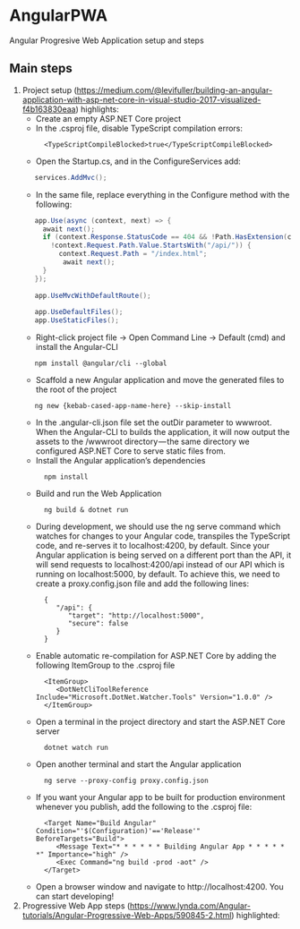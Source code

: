# AngularPWA
Angular Progresive Web Application setup and steps

## Main steps
  1. Project setup (https://medium.com/@levifuller/building-an-angular-application-with-asp-net-core-in-visual-studio-2017-visualized-f4b163830eaa) highlights:
      - Create an empty ASP.NET Core project
      - In the .csproj file, disable TypeScript compilation errors:
        ```
          <TypeScriptCompileBlocked>true</TypeScriptCompileBlocked>
        ```
      - Open the Startup.cs, and in the ConfigureServices add:
       ```csharp
          services.AddMvc();
       ```
      - In the same file, replace everything in the Configure method with the following:
       ```csharp
          app.Use(async (context, next) => {
            await next();
            if (context.Response.StatusCode == 404 && !Path.HasExtension(context.Request.Path.Value) &&
              !context.Request.Path.Value.StartsWith("/api/")) {
                context.Request.Path = "/index.html";
                 await next();
            }
          });
          
          app.UseMvcWithDefaultRoute();
          
          app.UseDefaultFiles();
          app.UseStaticFiles();
       ```
      - Right-click project file -> Open Command Line -> Default (cmd) and install the Angular-CLI 
       ```
          npm install @angular/cli --global
       ```
      - Scaffold a new Angular application and move the generated files to the root of the project
       ```
          ng new {kebab-cased-app-name-here} --skip-install
       ```
      - In the .angular-cli.json file set the outDir parameter to wwwroot. When the Angular-CLI to builds the application, it will now output the assets to the /wwwroot directory — the same directory we configured ASP.NET Core to serve static files from.
      - Install the Angular application’s dependencies
        ```
          npm install
        ```
      - Build and run the Web Application
        ```
          ng build & dotnet run
        ```
      - During development, we should use the ng serve command which watches for changes to your Angular code, transpiles the TypeScript code, and re-serves it to localhost:4200, by default.
Since your Angular application is being served on a different port than the API, it will send requests to localhost:4200/api instead of our API which is running on localhost:5000, by default. To achieve this, we need to create a proxy.config.json file and add the following lines:
        ```
          {
             "/api": {
                "target": "http://localhost:5000",
                "secure": false
             }
          }
        ```
      - Enable automatic re-compilation for ASP.NET Core by adding the following ItemGroup to the .csproj file
        ```
          <ItemGroup>
             <DotNetCliToolReference Include="Microsoft.DotNet.Watcher.Tools" Version="1.0.0" />
          </ItemGroup>
        ```
      - Open a terminal in the project directory and start the ASP.NET Core server
        ```
          dotnet watch run
        ```
     - Open another terminal and start the Angular application
        ```
          ng serve --proxy-config proxy.config.json
        ```
      - If you want your Angular app to be built for production environment whenever you publish, add the following to the .csproj file:
        ```
          <Target Name="Build Angular" Condition="'$(Configuration)'=='Release'" BeforeTargets="Build">    
             <Message Text="* * * * * * Building Angular App * * * * * *" Importance="high" />
             <Exec Command="ng build -prod -aot" />
          </Target>
        ```
      - Open a browser window and navigate to http://localhost:4200. You can start developing!
  2. Progressive Web App steps (https://www.lynda.com/Angular-tutorials/Angular-Progressive-Web-Apps/590845-2.html) highlighted:
